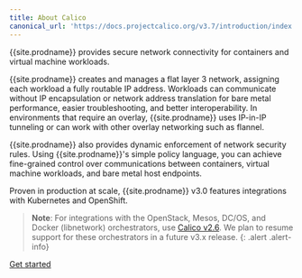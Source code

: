 ```yaml
---
title: About Calico
canonical_url: 'https://docs.projectcalico.org/v3.7/introduction/index'
---
```


{{site.prodname}} provides secure network connectivity for
containers and virtual machine workloads.

{{site.prodname}} creates and manages a flat layer 3 network,
assigning each workload a fully routable IP address.
Workloads can communicate without IP encapsulation
or network address translation for bare metal
performance, easier troubleshooting, and better
interoperability. In environments that require an
overlay, {{site.prodname}} uses IP-in-IP tunneling or can work
with other overlay networking such as flannel.

{{site.prodname}} also provides dynamic enforcement of network
security rules. Using {{site.prodname}}'s simple policy language,
you can achieve fine-grained control over communications
between containers, virtual machine workloads, and
bare metal host endpoints.

Proven in production at scale, {{site.prodname}} v3.0 features
integrations with Kubernetes and OpenShift.

> **Note**: For integrations with the OpenStack,
> Mesos, DC/OS, and Docker (libnetwork) orchestrators, use
> [Calico v2.6](/v2.6/introduction/). We plan
> to resume support for these orchestrators in a future
> v3.x release.
{: .alert .alert-info}

<a href="/{{page.version}}/getting-started/" class="btn btn-primary btn-lg">Get started</a>
